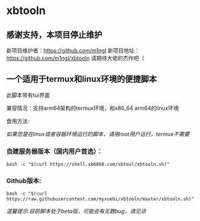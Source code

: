 # xbtooln

## 感谢支持，本项目停止维护
新项目维护者：https://github.com/m1ngl
新项目地址：https://github.com/m1ngl/xbtooln
请期待大佬的杰作吧（

## 一个适用于termux和linux环境的便捷脚本
此脚本带有tui界面

兼容情况：支持arm64架构的termux环境，和x86_64 arm64的linux环境

食用方法:

*如果您是在linux或者容器环境运行的脚本，请用root用户运行，termux不需要*

### 自建服务器版本（国内用户首选）：
```
bash -c "$(curl https://shell.xb6868.com/xbtool/xbtooln.sh)"
```
### Github版本:
```
bash -c "$(curl https://raw.githubusercontent.com/myxuebi/xbtooln/master/xbtooln.sh)"
```
*温馨提示:目前脚本处于beta版，可能会有无数bug，请见谅*



